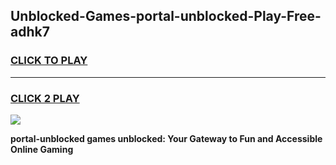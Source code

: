 
## Unblocked-Games-portal-unblocked-Play-Free-adhk7
<h3>
<a href="https://premium76.site?title=portal-unblocked&ref=10A">CLICK TO PLAY</a></h3>
<hr>

<h3>
<a href="https://premium76.site?title=portal-unblocked&ref=10A">CLICK 2 PLAY</a>
  
</h3>

<a href="https://premium76.site?title=portal-unblocked&ref=10A"><img src="https://clearcache.store/games.png"></a>


**portal-unblocked games unblocked: Your Gateway to Fun and Accessible Online Gaming**
